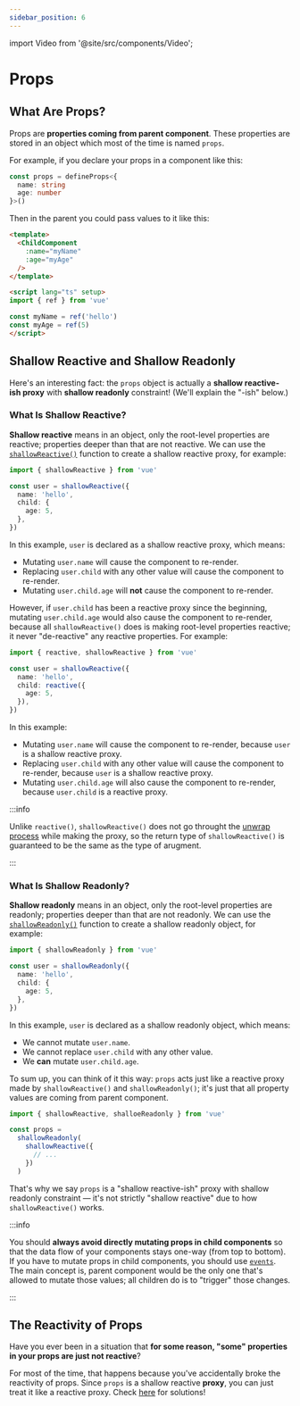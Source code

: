 ```yaml
---
sidebar_position: 6
---
```


import Video from '@site/src/components/Video';

# Props

## What Are Props?

Props are **properties coming from parent component**. These properties are stored in an object which most of the time is named `props`.

For example, if you declare your props in a component like this:

```ts title="ChildComponent.vue" showLineNumbers
const props = defineProps<{
  name: string
  age: number
}>()
```

Then in the parent you could pass values to it like this:

```html title="ParentComponent.vue" showLineNumbers
<template>
  <ChildComponent
    :name="myName"
    :age="myAge"
  />
</template>

<script lang="ts" setup>
import { ref } from 'vue'

const myName = ref('hello')
const myAge = ref(5)
</script>
```

## Shallow Reactive and Shallow Readonly

Here's an interesting fact: the `props` object is actually a **shallow reactive-ish proxy** with **shallow readonly** constraint! (We'll explain the "-ish" below.)

### What Is Shallow Reactive?

**Shallow reactive** means in an object, only the root-level properties are reactive; properties deeper than that are not reactive. We can use the [`shallowReactive()`](https://vuejs.org/api/reactivity-advanced.html#shallowreactive) function to create a shallow reactive proxy, for example:

```ts
import { shallowReactive } from 'vue'

const user = shallowReactive({
  name: 'hello',
  child: {
    age: 5,
  },
})
```

In this example, `user` is declared as a shallow reactive proxy, which means:

- Mutating `user.name` will cause the component to re-render.
- Replacing `user.child` with any other value will cause the component to re-render.
- Mutating `user.child.age` will **not** cause the component to re-render.

However, if `user.child` has been a reactive proxy since the beginning, mutating `user.child.age` would also cause the component to re-render, because all `shallowReactive()` does is making root-level properties reactive; it never "de-reactive" any reactive properties. For example:

```ts
import { reactive, shallowReactive } from 'vue'

const user = shallowReactive({
  name: 'hello',
  child: reactive({
    age: 5,
  }),
})
```

In this example:

- Mutating `user.name` will cause the component to re-render, because `user` is a shallow reactive proxy.
- Replacing `user.child` with any other value will cause the component to re-render, because `user` is a shallow reactive proxy.
- Mutating `user.child.age` will also cause the component to re-render, because `user.child` is a reactive proxy.

:::info

Unlike `reactive()`, `shallowReactive()` does not go throught the [unwrap process](./unwrap-nested-ref) while making the proxy, so the return type of `shallowReactive()` is guaranteed to be the same as the type of arugment.

:::

### What Is Shallow Readonly?

**Shallow readonly** means in an object, only the root-level properties are readonly; properties deeper than that are not readonly. We can use the [`shallowReadonly()`](https://vuejs.org/api/reactivity-advanced.html#shallowreadonly) function to create a shallow readonly object, for example:

```ts
import { shallowReadonly } from 'vue'

const user = shallowReadonly({
  name: 'hello',
  child: {
    age: 5,
  },
})
```

In this example, `user` is declared as a shallow readonly object, which means:

- We cannot mutate `user.name`.
- We cannot replace `user.child` with any other value.
- We **can** mutate `user.child.age`.

To sum up, you can think of it this way: `props` acts just like a reactive proxy made by `shallowReactive()` and `shallowReadonly()`; it's just that all property values are coming from parent component.

```ts
import { shallowReactive, shalloeReadonly } from 'vue'

const props =
  shallowReadonly(
    shallowReactive({
      // ...
    })
  )
```

That's why we say `props` is a "shallow reactive-ish" proxy with shallow readonly constraint — it's not strictly "shallow reactive" due to how `shallowReactive()` works.

:::info

You should **always avoid directly mutating props in child components** so that the data flow of your components stays one-way (from top to bottom). If you have to mutate props in child components, you should use [`events`](https://vuejs.org/guide/components/events.html#component-events). The main concept is, parent component would be the only one that's allowed to mutate those values; all children do is to "trigger" those changes.

:::

## The Reactivity of Props

Have you ever been in a situation that **for some reason, "some" properties in your props are just not reactive**?

For most of the time, that happens because you've accidentally broke the reactivity of props. Since `props` is a shallow reactive **proxy**, you can just treat it like a reactive proxy. Check [here](./reactive#the-reactivity-of-reactive-proxy) for solutions!
